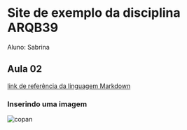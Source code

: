 # Site de exemplo da disciplina ARQB39

Aluno: Sabrina

## Aula 02
[link de referência da linguagem Markdown](https://markdown.net.br/)

### Inserindo uma imagem

![copan](https://images.adsttc.com/media/images/598a/5cc3/b22e/3893/9200/0737/slideshow/COPAN_IMAGEM-000_ARCHDAILY.jpg?1502239934)
